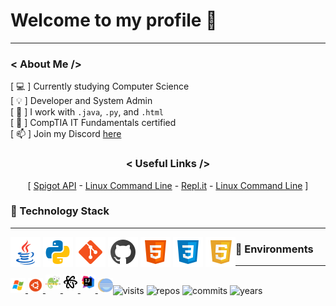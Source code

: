 <h1>Welcome to my profile 🚀</h1>
<hr>
<div>
  <h3>< About Me /></h3>
  <div>
        [ 💻 ] Currently studying Computer Science<br>
        [ 💡 ]  Developer and System Admin<br>
        [ 🔧 ] I work with <code>.java</code>, <code>.py</code>, and <code>.html</code><br>
        [ 📓 ]  CompTIA IT Fundamentals certified<br>
        [ 📫 ] Join my Discord <a href="https://discord.gg/9SNENvp">here</a><br>
        <div align="center">
          <h3>< Useful Links /></h3>
          [ <a href="https://hub.spigotmc.org/javadocs/bukkit/">Spigot API</a> -
          <a href="https://buildmedia.readthedocs.org/media/pdf/lym/latest/lym.pdf">Linux Command Line</a> -
          <a href="https://repl.it/">Repl.it</a> -
          <a href="https://buildmedia.readthedocs.org/media/pdf/lym/latest/lym.pdf">Linux Command Line</a> ]
        </div>
  </div>
</div>
<h3>🔭 Technology Stack</h3>
<hr>
<div style="float: left;">
  <img src="img/java.png" alt="Java"/>
  <img src="img/python.png" alt="Python"/>
  <img src="img/git.png" alt="Git"/>
  <img src="img/github.png" alt="GitHub"/>
  <img src="img/html.png" alt="HTML"/>
  <img src="img/css.png" alt="CSS"/>
  <img src="img/javascript.png" alt="JavaScript"/>
</div>
<h3>🔨 Environments</h3>
<hr>
<div style="float: left;" >

<a href="https://www.microsoft.com" rel="nofollow">
  <img src="img/windows.png" style="max-width:75%;">
</a>

<a href="https://www.ubuntu.com/" rel="nofollow">
  <img src="img/ubuntu.png">
</a>

<a href="https://notepad-plus-plus.org/downloads/" rel="nofollow">
  <img src="img/notepad.png"style="padding-bottom: 5px;">
</a>

<a href="https://atom.io/" rel="nofollow">
  <img src="img/atom.png"style="padding-bottom: 5px;">
</a>

<a href="https://www.jetbrains.com/idea/" rel="nofollow">
  <img src="img/intellij.png"style="padding-bottom: 5px;">
</a>

<a href="https://www.eclipse.org/ide/" rel="nofollow">
  <img src="img/eclipse.png" style="height: 24px;">
</a>
</div>
<br>
<div align="center" style="float: left;">
  <img src="https://badges.pufler.dev/visits/jag-dev/jag-dev" alt="visits"/>
  <img src="https://badges.pufler.dev/repos/jag-dev" alt="repos"/>
  <img src="https://badges.pufler.dev/commits/all/jag-dev" alt="commits"/>
  <img src="https://badges.pufler.dev/years/jag-dev" alt="years"/>
</div>
